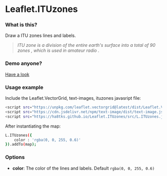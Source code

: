 # Leaflet.ITUzones
### What is this?
Draw a ITU zones lines and labels.
>*ITU zone is a division of the entire earth's surface into a total of 90 zones , which is used in amateur radio .*
### Demo anyone?
[Have a look](https://ha8tks.github.io/Leaflet.ITUzones/examples/)
### Usage example
Include the Leaflet.VectorGrid, text-images, ituzones javasript file:
```bash
<script src="https://unpkg.com/leaflet.vectorgrid@latest/dist/Leaflet.VectorGrid.js"></script>
<script src="https://cdn.jsdelivr.net/npm/text-image/dist/text-image.js"></script>
<script src="https://ha8tks.github.io/Leaflet.ITUzones/src/L.ITUzones.js"></script>
```
After instantiating the map:
```bash
L.ITUzones({
	color : 'rgba(0, 0, 255, 0.6)'
}).addTo(map);
```
### Options
- **color**: The color of the lines and labels. Default `rgba(0, 0, 255, 0.6)` 
